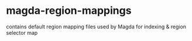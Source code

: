 # magda-region-mappings
contains default region mapping files used by Magda for indexing &amp; region selector map
